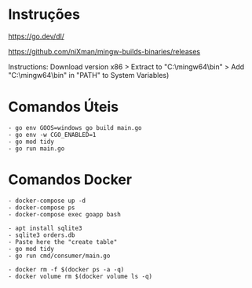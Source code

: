 # Instruções
https://go.dev/dl/

https://github.com/niXman/mingw-builds-binaries/releases

Instructions: Download version x86 > Extract to "C:\mingw64\bin" > Add "C:\mingw64\bin" in "PATH" to System Variables)

# Comandos Úteis
    - go env GOOS=windows go build main.go
    - go env -w CGO_ENABLED=1
    - go mod tidy
    - go run main.go


# Comandos Docker
    - docker-compose up -d
    - docker-compose ps
    - docker-compose exec goapp bash

    - apt install sqlite3
    - sqlite3 orders.db
    - Paste here the "create table"
    - go mod tidy
    - go run cmd/consumer/main.go

    - docker rm -f $(docker ps -a -q)
    - docker volume rm $(docker volume ls -q)